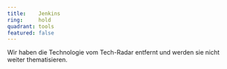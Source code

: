 ```yaml
---
title:    Jenkins  
ring:     hold  
quadrant: tools
featured: false
---
```


Wir haben die Technologie vom Tech-Radar entfernt und werden sie nicht weiter thematisieren.
